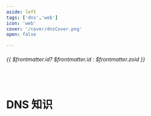 ```yaml
---
aside: left
tags: ['dns','web']
icon: 'web'
cover: '/cover/dnsCover.png'
open: false

---
```

 
######  {{ $frontmatter.id? $frontmatter.id : $frontmatter.zoid }}

 
<br/>
 
# DNS 知识